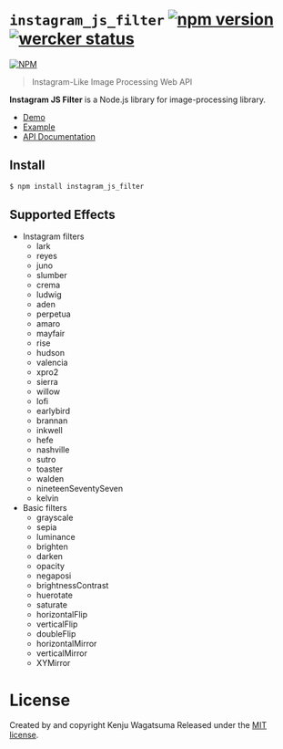 # `instagram_js_filter` [![npm version](https://badge.fury.io/js/instagram_js_filter.svg)](https://badge.fury.io/js/instagram_js_filter) [![wercker status](https://app.wercker.com/status/e6caf22ff7d1672011a269462edcb19a/s/master "wercker status")](https://app.wercker.com/project/byKey/e6caf22ff7d1672011a269462edcb19a)
[![NPM](https://nodei.co/npm/instagram_js_filter.png?compact=true)](https://npmjs.org/package/instagram_js_filter) 

> Instagram-Like Image Processing Web API

**Instagram JS Filter** is a Node.js library for image-processing library.

* [Demo](https://kenju.github.io/instagram_js_filter)
* [Example](https://github.com/kenju/instagram_js_filter/tree/master/example)
* [API Documentation](https://kenju.github.io/instagram_js_filter_doc/)

## Install

```bash
$ npm install instagram_js_filter
```

## Supported Effects

- Instagram filters
	- lark
	- reyes
	- juno
	- slumber
	- crema
	- ludwig
	- aden
	- perpetua
	- amaro
	- mayfair
	- rise
	- hudson
	- valencia
	- xpro2
	- sierra
	- willow
	- lofi
	- earlybird
	- brannan
	- inkwell
	- hefe
	- nashville
	- sutro
	- toaster
	- walden
	- nineteenSeventySeven
	- kelvin
- Basic filters
	- grayscale
	- sepia
	- luminance
	- brighten
	- darken
	- opacity
	- negaposi
	- brightnessContrast
	- huerotate
	- saturate
	- horizontalFlip
	- verticalFlip
	- doubleFlip
	- horizontalMirror
	- verticalMirror
	- XYMirror

# License

Created by and copyright Kenju Wagatsuma Released 
under the [MIT license](https://github.com/kenju/instagram_js_filter/blob/master/LICENSE).